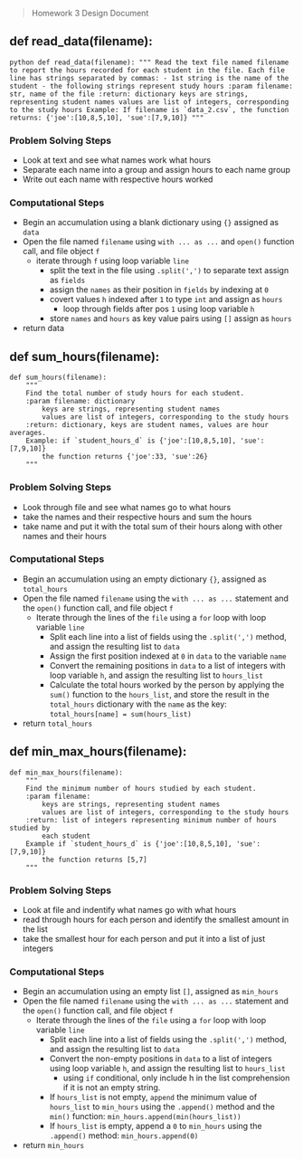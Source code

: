 > Homework 3 Design Document

## def read_data(filename):
``python
def read_data(filename):
    """
    Read the text file named filename to report the hours recorded for each
    student in the file. Each file line has strings separated by commas:
    - 1st string is the name of the student
    - the following strings represent study hours
    :param filename: str, name of the file
    :return: dictionary
        keys are strings, representing student names
        values are list of integers, corresponding to the study hours
    Example: If filename is `data_2.csv`,
        the function returns: {'joe':[10,8,5,10], 'sue':[7,9,10]}
    """
``
### Problem Solving Steps
- Look at text and see what names work what hours
- Separate each name into a group and assign hours to each name group
- Write out each name with respective hours worked

### Computational Steps
- Begin an accumulation using a blank dictionary using `{}` assigned as `data`
- Open the file named `filename` using `with ... as ...` and `open()` function call,
and file object `f`
  - iterate through `f` using loop variable `line`
    - split the text in the file using `.split(',')` to separate text assign as `fields`
    - assign the `names` as their position in `fields` by indexing at `0`
    - covert values `h` indexed after `1` to type `int` and assign as `hours`
      - loop through fields after pos `1` using loop variable `h`
    - store `names` and `hours` as key value pairs using `[]` assign as `hours`
- return data

## def sum_hours(filename):
````
def sum_hours(filename):
    """
    Find the total number of study hours for each student.
    :param filename: dictionary
        keys are strings, representing student names
        values are list of integers, corresponding to the study hours
    :return: dictionary, keys are student names, values are hour averages.
    Example: if `student_hours_d` is {'joe':[10,8,5,10], 'sue':[7,9,10]}
        the function returns {'joe':33, 'sue':26}
    """
````
### Problem Solving Steps
- Look through file and see what names go to what hours
- take the names and their respective hours and sum the hours
- take name and put it with the total sum of their hours along with other names and their hours

### Computational Steps
- Begin an accumulation using an empty dictionary `{}`, assigned as `total_hours`
- Open the file named `filename` using the `with ... as ...` statement and the `open()` function call,
and file object `f`
  - Iterate through the lines of the `file` using a `for` loop with loop variable `line`
    - Split each line into a list of fields using the `.split(',')` method, 
    and assign the resulting list to `data`
    - Assign the first position indexed at `0` in `data` to the variable `name`
    - Convert the remaining positions in `data` to a list of integers with loop variable `h`, 
    and assign the resulting list to `hours_list`
    - Calculate the total hours worked by the person by applying the `sum()` function to the `hours_list`, 
    and store the result in the `total_hours` dictionary with the `name` as the 
    key: `total_hours[name] = sum(hours_list)`
- return `total_hours`

## def min_max_hours(filename):
````
def min_max_hours(filename):
    """
    Find the minimum number of hours studied by each student.
    :param filename:
        keys are strings, representing student names
        values are list of integers, corresponding to the study hours
    :return: list of integers representing minimum number of hours studied by
        each student
    Example if `student_hours_d` is {'joe':[10,8,5,10], 'sue':[7,9,10]}
        the function returns [5,7]
    """
````
### Problem Solving Steps
- Look at file and indentify what names go with what hours
- read through hours for each person and identify the smallest amount in the list
- take the smallest hour for each person and put it into a list of just integers

### Computational Steps
- Begin an accumulation using an empty list `[]`, assigned as `min_hours`
- Open the file named `filename` using the `with ... as ...` statement and the `open()` function call,
and file object `f`
  - Iterate through the lines of the `file` using a `for` loop with loop variable `line`
    - Split each line into a list of fields using the `.split(',')` method, 
    and assign the resulting list to `data`
    - Convert the non-empty positions in `data` to a list of integers using loop variable `h`,
    and assign the resulting list to `hours_list` 
      - using `if` conditional, only include h in the list comprehension if it is not an empty string.
    - If `hours_list` is not empty, `append` the minimum value of `hours_list` to `min_hours` using 
    the `.append()` method and the `min()` function: `min_hours.append(min(hours_list))`
    - If `hours_list` is empty, append a `0` to `min_hours` using the `.append()` method: `min_hours.append(0)`
- return `min_hours`

